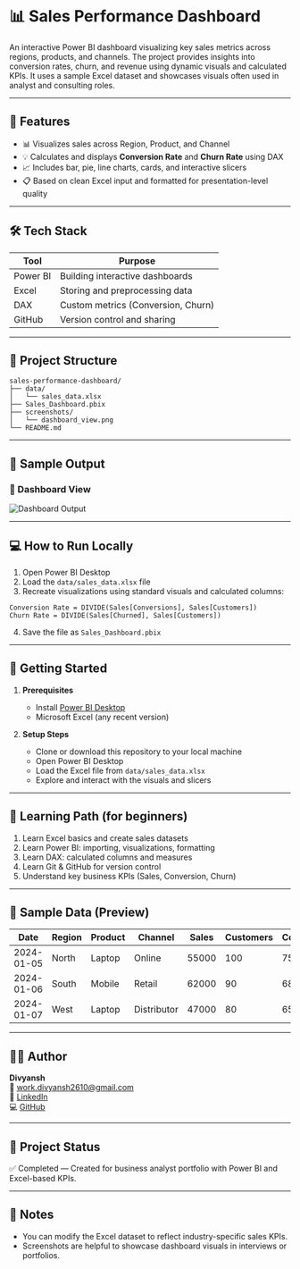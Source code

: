 # 📊 Sales Performance Dashboard

An interactive Power BI dashboard visualizing key sales metrics across regions, products, and channels. The project provides insights into conversion rates, churn, and revenue using dynamic visuals and calculated KPIs. It uses a sample Excel dataset and showcases visuals often used in analyst and consulting roles.

---

## 🚀 Features

- 📊 Visualizes sales across Region, Product, and Channel
- 💡 Calculates and displays **Conversion Rate** and **Churn Rate** using DAX
- 📈 Includes bar, pie, line charts, cards, and interactive slicers
- 📋 Based on clean Excel input and formatted for presentation-level quality

---

## 🛠️ Tech Stack

| Tool     | Purpose                          |
|----------|----------------------------------|
| Power BI | Building interactive dashboards  |
| Excel    | Storing and preprocessing data   |
| DAX      | Custom metrics (Conversion, Churn) |
| GitHub   | Version control and sharing      |

---

## 📁 Project Structure

```
sales-performance-dashboard/
├── data/
│   └── sales_data.xlsx
├── Sales_Dashboard.pbix
├── screenshots/
│   └── dashboard_view.png
└── README.md
```

---

## 📸 Sample Output

### 🔹 Dashboard View
![Dashboard Output](screenshots/dashboard_view.png)

---

## 💻 How to Run Locally

1. Open Power BI Desktop
2. Load the `data/sales_data.xlsx` file
3. Recreate visualizations using standard visuals and calculated columns:

```DAX
Conversion Rate = DIVIDE(Sales[Conversions], Sales[Customers])
Churn Rate = DIVIDE(Sales[Churned], Sales[Customers])
```

4. Save the file as `Sales_Dashboard.pbix`

---

## 📝 Getting Started

1. **Prerequisites**
   - Install [Power BI Desktop](https://powerbi.microsoft.com/desktop/)
   - Microsoft Excel (any recent version)

2. **Setup Steps**
   - Clone or download this repository to your local machine
   - Open Power BI Desktop
   - Load the Excel file from `data/sales_data.xlsx`
   - Explore and interact with the visuals and slicers

---

## 🧠 Learning Path (for beginners)

1. Learn Excel basics and create sales datasets
2. Learn Power BI: importing, visualizations, formatting
3. Learn DAX: calculated columns and measures
4. Learn Git & GitHub for version control
5. Understand key business KPIs (Sales, Conversion, Churn)

---

## 🧪 Sample Data (Preview)

| Date       | Region | Product | Channel     | Sales  | Customers | Conversions | Churned |
|------------|--------|---------|-------------|--------|-----------|-------------|---------|
| 2024-01-05 | North  | Laptop  | Online      | 55000  | 100       | 75          | 10      |
| 2024-01-06 | South  | Mobile  | Retail      | 62000  | 90        | 68          | 5       |
| 2024-01-07 | West   | Laptop  | Distributor | 47000  | 80        | 65          | 3       |

---

## 👨‍💻 Author

**Divyansh**  
📧 [work.divyansh2610@gmail.com](mailto:work.divyansh2610@gmail.com)  
🔗 [LinkedIn](https://www.linkedin.com/in/divyansh-03659126b)  
💻 [GitHub](https://github.com/divvyaanssh)

---

## 🏁 Project Status

✅ Completed — Created for business analyst portfolio with Power BI and Excel-based KPIs.

---

## 📌 Notes

- You can modify the Excel dataset to reflect industry-specific sales KPIs.
- Screenshots are helpful to showcase dashboard visuals in interviews or portfolios.